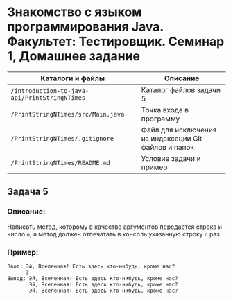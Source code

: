 # Знакомство с языком программирования Java. Факультет: Тестировщик. Семинар 1, Домашнее задание

Каталоги и файлы                              | Описание
----------------------------------------------|-----------------------------------------------------
`/introduction-to-java-api/PrintStringNTimes` | Каталог файлов задачи 5
`/PrintStringNTimes/src/Main.java`            | Точка входа в программу
`/PrintStringNTimes/.gitignore`               | Файл для исключения из индексации Git файлов и папок
`/PrintStringNTimes/README.md`                | Условие задачи и пример

## Задача 5

### Описание:

Написать метод, которому в качестве аргументов передается строка и число `n`, а метод должен отпечатать в консоль указанную строку `n` раз.

### Пример:

```
Ввод: Эй, Вселенная! Есть здесь кто-нибудь, кроме нас?
      3
Вывод: Эй, Вселенная! Есть здесь кто-нибудь, кроме нас?
       Эй, Вселенная! Есть здесь кто-нибудь, кроме нас?
       Эй, Вселенная! Есть здесь кто-нибудь, кроме нас?
```

